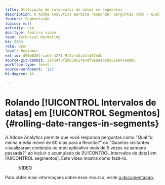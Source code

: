 ```yaml
---
title: Utilização de intervalos de datas em segmentos
description: O Adobe Analytics permite responder perguntas como - Qual foi minha média móvel de 60 dias para a Receita? ou - Quantos visitantes visualizaram conteúdo no meu aplicativo mais de 5 vezes na semana passada? incluindo intervalos de datas flexíveis em segmentos. Este vídeo mostra como fazê-lo.
feature: Segmentação
topics: null
activity: use
doc-type: feature video
team: Technical Marketing
kt: 2304
role: User
level: Beginner
exl-id: d90b0284-caef-4271-9f2a-d3cb1fd57e2b
source-git-commit: 32424f3f2b05952fe4df9ea91dcbe51684cee905
workflow-type: tm+mt
source-wordcount: '127'
ht-degree: 4%

---
```


# Rolando [!UICONTROL Intervalos de datas] em [!UICONTROL Segmentos] {#rolling-date-ranges-in-segments}

A Adobe Analytics permite que você responda perguntas como &quot;Qual foi minha média móvel de 60 dias para a Receita?&quot; ou &quot;Quantos visitantes visualizaram conteúdo no meu aplicativo mais de 5 vezes na semana passada?&quot; ao incluir o acumulado de [!UICONTROL intervalos de data] em [!UICONTROL segmentos]. Este vídeo mostra como fazê-lo.

>[!VIDEO](https://video.tv.adobe.com/v/25403/?quality=12)

Para obter mais informações sobre esse recurso, visite [a documentação](https://marketing.adobe.com/resources/help/en_US/analytics/segment/index.html?f=seg_build_ui).
